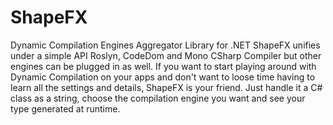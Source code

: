 # ShapeFX
Dynamic Compilation Engines Aggregator Library for .NET
ShapeFX unifies under a simple API Roslyn, CodeDom and Mono CSharp Compiler but other engines can be plugged in as well.
If you want to start playing around with Dynamic Compilation on your apps and don't want to loose time having to learn all the settings and details, ShapeFX is your friend. Just handle it a C# class as a string, choose the compilation engine you want and see your type generated at runtime. 
